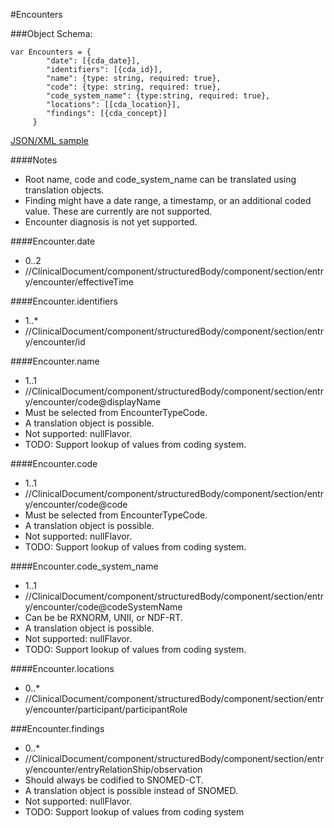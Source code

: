 #Encounters

###Object Schema:
```
var Encounters = {
        "date": [{cda_date}],
        "identifiers": [{cda_id}],
        "name": {type: string, required: true},
        "code": {type: string, required: true},
        "code_system_name": {type:string, required: true},
        "locations": [[cda_location}],
        "findings": [{cda_concept}]
     }
```

[JSON/XML sample](samples/encounters.md)


####Notes
- Root name, code and code_system_name can be translated using translation objects.
- Finding might have a date range, a timestamp, or an additional coded value.  These are currently are not supported.
- Encounter diagnosis is not yet supported.

####Encounter.date
- 0..2
- //ClinicalDocument/component/structuredBody/component/section/entry/encounter/effectiveTime

####Encounter.identifiers
- 1..*
- //ClinicalDocument/component/structuredBody/component/section/entry/encounter/id

####Encounter.name
- 1..1
- //ClinicalDocument/component/structuredBody/component/section/entry/encounter/code@displayName
- Must be selected from EncounterTypeCode.
- A translation object is possible.
- Not supported: nullFlavor.
- TODO:  Support lookup of values from coding system.

####Encounter.code
- 1..1
- //ClinicalDocument/component/structuredBody/component/section/entry/encounter/code@code
- Must be selected from EncounterTypeCode.
- A translation object is possible.
- Not supported: nullFlavor.
- TODO:  Support lookup of values from coding system.

####Encounter.code_system_name
- 1..1
- //ClinicalDocument/component/structuredBody/component/section/entry/encounter/code@codeSystemName
- Can be be RXNORM, UNII, or NDF-RT.
- A translation object is possible.
- Not supported: nullFlavor.
- TODO:  Support lookup of values from coding system.

####Encounter.locations
- 0..*
- //ClinicalDocument/component/structuredBody/component/section/entry/encounter/participant/participantRole

###Encounter.findings
- 0..*
- //ClinicalDocument/component/structuredBody/component/section/entry/encounter/entryRelationShip/observation
- Should always be codified to SNOMED-CT.
- A translation object is possible instead of SNOMED.
- Not supported: nullFlavor.
- TODO:  Support lookup of values from coding system

